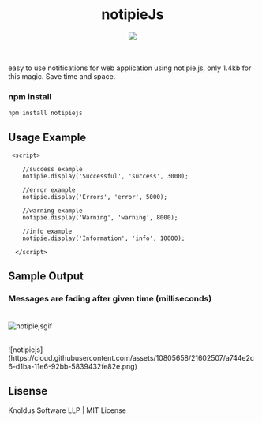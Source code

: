 
<h1 align="center">notipieJs</h1>
<div align="center">
 <img 
     src="https://cloud.githubusercontent.com/assets/10805658/22961784/af7d8c06-f36e-11e6-9b45-1bcc77b6e61c.jpeg">
</div>
<br><br>

 easy to use notifications for web application using notipie.js, only 1.4kb for this magic. Save time and space. 

### npm install
```
npm install notipiejs
```

## Usage Example

```
 <script>
    
    //success example
    notipie.display('Successful', 'success', 3000);

    //error example 
    notipie.display('Errors', 'error', 5000);

    //warning example
    notipie.display('Warning', 'warning', 8000);

    //info example
    notipie.display('Information', 'info', 10000);
    
  </script>
```


## Sample Output
### Messages are fading after given time (milliseconds)<br><br>
![notipiejsgif](https://cloud.githubusercontent.com/assets/10805658/21641029/11bb6f5a-d29f-11e6-82a3-5164d47bf71d.gif)

<br>
![notipiejs](https://cloud.githubusercontent.com/assets/10805658/21602507/a744e2c6-d1ba-11e6-92bb-5839432fe82e.png)

## Lisense 
Knoldus Software LLP | 
MIT License
